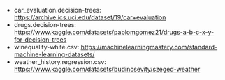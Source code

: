 - car_evaluation.decision-trees: https://archive.ics.uci.edu/dataset/19/car+evaluation
- drugs.decision-trees: https://www.kaggle.com/datasets/pablomgomez21/drugs-a-b-c-x-y-for-decision-trees
- winequality-white.csv: https://machinelearningmastery.com/standard-machine-learning-datasets/
- weather_history.regression.csv: https://www.kaggle.com/datasets/budincsevity/szeged-weather